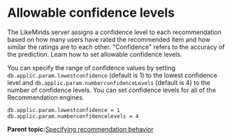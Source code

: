 # Allowable confidence levels

The LikeMinds server assigns a confidence level to each recommendation based on how many users have rated the recommended item and how similar the ratings are to each other. "Confidence" refers to the accuracy of the prediction. Learn how to set allowable confidence levels.

You can specify the range of confidence values by setting `db.applic.param.lowestconfidence` \(default is 1\) to the lowest confidence level and `db.applic.param.numberconfidenceLevels` \(default is 4\) to the number of confidence levels. You can set confidence levels for all of the Recommendation engines.

```
db.applic.param.lowestconfidence = 1
db.applic.param.numberconfidencelevels = 4
```

**Parent topic:**[Specifying recommendation behavior](../pzn/pzn_specify_recommendation_behavior.md)

